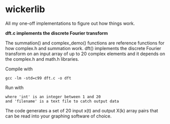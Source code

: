 wickerlib
=========

All my one-off implementations to figure out how things work.

**dft.c implements the discrete Fourier transform**

The summation() and complex\_demo() functions are reference functions for how complex.h and summation work. dft() implements the discrete Fourier transform on an input array of up to 20 complex elements and it depends on the complex.h and math.h libraries.

Compile with

<code>gcc -lm -std=c99 dft.c -o dft</code>

Run with

```usage: ./dft 'int' 'filename'
where 'int' is an integer between 1 and 20
and 'filename' is a text file to catch output data
```

The code generates a set of 20 input x(t) and output X(k) array pairs that can be read into your graphing software of choice.


